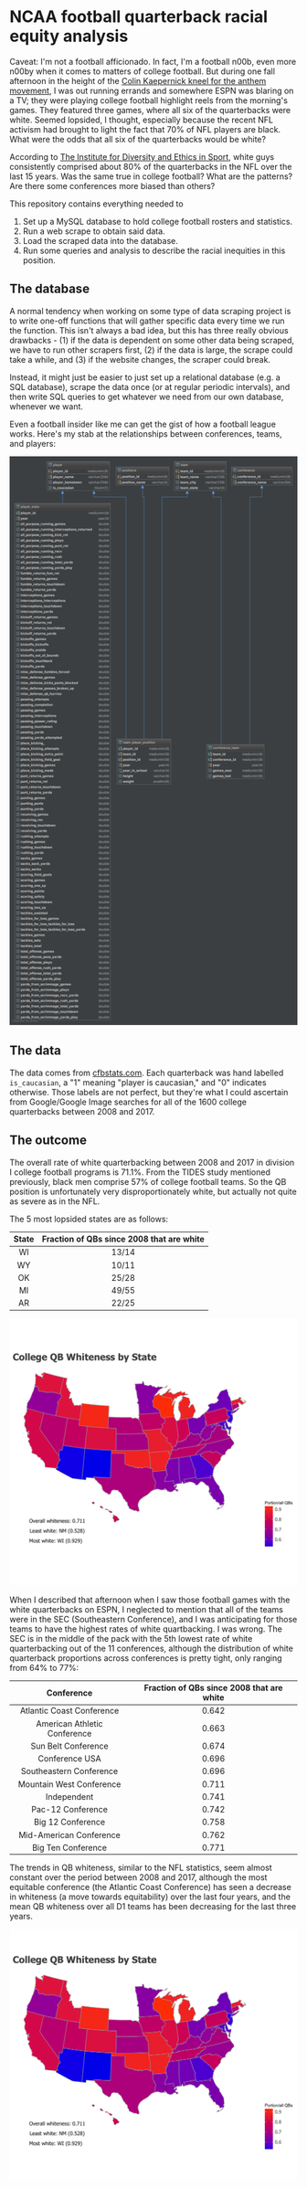 # NCAA football quarterback racial equity analysis

Caveat: I'm not a football afficionado. In fact, I'm a football n00b, even more n00by when it comes to matters of college football. But during one fall afternoon in the height of the [Colin Kaepernick kneel for the anthem movement](https://www.washingtonpost.com/graphics/2017/sports/colin-kaepernick-national-anthem-protests-and-NFL-activism-in-quotes/?utm_term=.b9e537c5d3d6), I was out running errands and somewhere ESPN was blaring on a TV; they were playing college football highlight reels from the morning's games. They featured three games, where all six of the quarterbacks were white. Seemed lopsided, I thought, especially because the recent NFL activism had brought to light the fact that 70% of NFL players are black. What were the odds that all six of the quarterbacks would be white?

According to [The Institute for Diversity and Ethics in Sport](https://theundefeated.com/features/the-nfls-racial-divide/), white guys consistently comprised about 80% of the quarterbacks in the NFL over the last 15 years. Was the same true in college football? What are the patterns? Are there some conferences more biased than others?

This repository contains everything needed to 

1. Set up a MySQL database to hold college football rosters and statistics.
2. Run a web scrape to obtain said data.
3. Load the scraped data into the database.
4. Run some queries and analysis to describe the racial inequities in this position.

## The database
A normal tendency when working on some type of data scraping project is to write one-off functions that will gather specific data every time we run the function. This isn't always a bad idea, but this has three really obvious drawbacks - (1) if the data is dependent on some other data being scraped, we have to run other scrapers first, (2) if the data is large, the scrape could take a while, and (3) if the website changes, the scraper could break.

Instead, it might just be easier to just set up a relational database (e.g. a SQL database), scrape the data once (or at regular periodic intervals), and then write SQL queries to get whatever we need from our own database, whenever we want. 

Even a football insider like me can get the gist of how a football league works. Here's my stab at the relationships between conferences, teams, and players:

![ncaa](./etc/college_football_db.png)


## The data
The data comes from [cfbstats.com](http://www.cfbstats.com/). Each quarterback was hand labelled `is_caucasian`, a "1" meaning "player is caucasian," and "0" indicates otherwise. Those labels are not perfect, but they're what I could ascertain from Google/Google Image searches for all of the 1600 college quarterbacks between 2008 and 2017.

## The outcome
The overall rate of white quarterbacking between 2008 and 2017 in division I college football programs is 71.1%. From the TIDES study mentioned previously, black men comprise 57% of college football teams. So the QB position is unfortunately very disproportionately white, but actually not quite as severe as in the NFL.

The 5 most lopsided states are as follows:

| State         | Fraction of QBs since 2008 that are white |
| :-----------: |:-----------------------------------------:|
| WI            | 13/14                                     |
| WY            | 10/11                                     |
| OK            | 25/28                                     |
| MI            | 49/55 									|
| AR            | 22/25                                     |


![qbWhiteness](./etc/qb_whiteness.png)


When I described that afternoon when I saw those football games with the white quarterbacks on ESPN, I neglected to mention that all of the teams were in the SEC (Southeastern Conference), and I was anticipating for those teams to have the highest rates of white quartbacking. I was wrong. The SEC is in the middle of the pack with the 5th lowest rate of white quarterbacking out of the 11 conferences, although the distribution of white quarterback proportions across conferences is pretty tight, only ranging from 64% to 77%:

| Conference                   | Fraction of QBs since 2008 that are white |
| :---------------------------:|:-----------------------------------------:|
| Atlantic Coast Conference    | 0.642                                     |
| American Athletic Conference | 0.663                                     |
| Sun Belt Conference          | 0.674                                     |
| Conference USA               | 0.696                                     |
| Southeastern Conference      | 0.696                                     |
| Mountain West Conference     | 0.711                                     |
| Independent   		       | 0.741                                     |
| Pac-12 Conference            | 0.742                                     |
| Big 12 Conference            | 0.758                                     |
| Mid-American Conference      | 0.762                                     |
| Big Ten Conference           | 0.771                                     |


The trends in QB whiteness, similar to the NFL statistics, seem almost constant over the period between 2008 and 2017, although the most equitable conference (the Atlantic Coast Conference) has seen a decrease in whiteness (a move towards equitability) over the last four years, and the mean QB whiteness over all D1 teams has been decreasing for the last three years.

![qbWhitenessTrends](./etc/qb_whiteness_trends.png)




